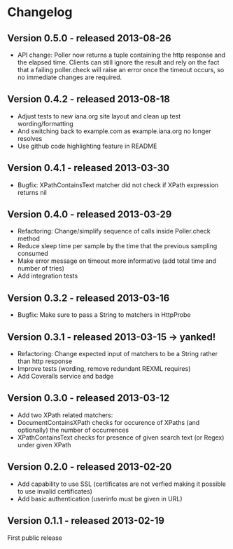 Changelog
=========

Version 0.5.0 - released 2013-08-26
-------------

* API change: Poller now returns a tuple containing the http response and the elapsed time. Clients can still ignore the result and rely on the fact that a failing poller.check will raise an error once the timeout occurs, so no immediate changes are required.

Version 0.4.2 - released 2013-08-18
-------------

* Adjust tests to new iana.org site layout and clean up test wording/formatting
* And switching back to example.com as example.iana.org no longer resolves
* Use github code highlighting feature in README

Version 0.4.1 - released 2013-03-30
-------------

* Bugfix: XPathContainsText matcher did not check if XPath expression returns nil

Version 0.4.0 - released 2013-03-29
-------------

* Refactoring: Change/simplify sequence of calls inside Poller.check method
* Reduce sleep time per sample by the time that the previous sampling consumed
* Make error message on timeout more informative (add total time and number of tries)
* Add integration tests

Version 0.3.2 - released 2013-03-16
-------------

* Bugfix: Make sure to pass a String to matchers in HttpProbe

Version 0.3.1 - released 2013-03-15 -> yanked!
-------------

* Refactoring: Change expected input of matchers to be a String rather than http response
* Improve tests (wording, remove redundant REXML requires)
* Add Coveralls service and badge

Version 0.3.0 - released 2013-03-12
-------------

* Add two XPath related matchers:
 * DocumentContainsXPath checks for occurence of XPaths (and optionally) the number of occurrences
 * XPathContainsText checks for presence of given search text (or Regex) under given XPath

Version 0.2.0 - released 2013-02-20
-------------

* Add capability to use SSL (certificates are not verfied making it possible to use invalid certificates)
* Add basic authentication (userinfo must be given in URL)


Version 0.1.1 - released 2013-02-19
-------------

First public release
